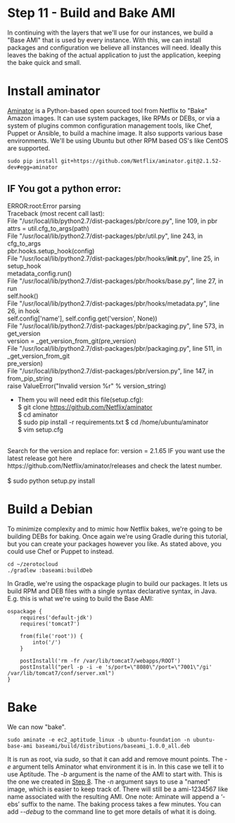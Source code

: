 # Step 11 - Build and Bake AMI

In continuing with the layers that we'll use for our instances, we build a "Base AMI" that is used by every instance.
With this, we can install packages and configuration we believe all instances will need.
Ideally this leaves the baking of the actual application to just the application, keeping the bake quick and small.

# Install aminator

<a href="https://github.com/Netflix/aminator" target="_blank">Aminator</a> is a Python-based open sourced tool from Netflix to "Bake" Amazon images.
It can use system packages, like RPMs or DEBs, or via a system of plugins common configuration management tools, like Chef, Puppet or Ansible, to build a machine image.
It also supports various base environments. We'll be using Ubuntu but other RPM based OS's like CentOS are supported.

    sudo pip install git+https://github.com/Netflix/aminator.git@2.1.52-dev#egg=aminator

## IF You got a python error:  <BR>

ERROR:root:Error parsing  <BR>
Traceback (most recent call last):  <BR>
  File "/usr/local/lib/python2.7/dist-packages/pbr/core.py", line 109, in pbr  <BR>
    attrs = util.cfg_to_args(path)  <BR>
  File "/usr/local/lib/python2.7/dist-packages/pbr/util.py", line 243, in cfg_to_args  <BR>
    pbr.hooks.setup_hook(config)  <BR>
  File "/usr/local/lib/python2.7/dist-packages/pbr/hooks/__init__.py", line 25, in setup_hook  <BR>
    metadata_config.run()  <BR>
  File "/usr/local/lib/python2.7/dist-packages/pbr/hooks/base.py", line 27, in run  <BR>
    self.hook()  <BR>
  File "/usr/local/lib/python2.7/dist-packages/pbr/hooks/metadata.py", line 26, in hook  <BR>
    self.config['name'], self.config.get('version', None))  <BR>
  File "/usr/local/lib/python2.7/dist-packages/pbr/packaging.py", line 573, in get_version  <BR>
    version = _get_version_from_git(pre_version)  <BR>
  File "/usr/local/lib/python2.7/dist-packages/pbr/packaging.py", line 511, in _get_version_from_git  <BR>
    pre_version)  <BR>
  File "/usr/local/lib/python2.7/dist-packages/pbr/version.py", line 147, in from_pip_string  <BR>
    raise ValueError("Invalid version %r" % version_string)  <BR>
    
* Them you will need edit this file(setup.cfg):  <BR>
 $ git clone https://github.com/Netflix/aminator <BR> 
 $ cd aminator  <BR>
 $ sudo pip install -r requirements.txt
 $ cd /home/ubuntu/aminator <BR>
 $ vim setup.cfg <BR>
 <BR>
Search for the version and replace for: version = 2.1.65 IF you want use the latest release got here  <BR> https://github.com/Netflix/aminator/releases and check the latest number.   <BR>
 <BR>
$ sudo python setup.py install
    
# Build a Debian

To minimize complexity and to mimic how Netflix bakes, we're going to be building DEBs for baking. 
Once again we're using Gradle during this tutorial, but you can create your packages however you like. 
As stated above, you could use Chef or Puppet to instead. 

    cd ~/zerotocloud
    ./gradlew :baseami:buildDeb

In Gradle, we're using the ospackage plugin to build our packages. 
It lets us build RPM and DEB files with a single syntax declarative syntax, in Java.
E.g. this is what we're using to build the Base AMI:

    ospackage {
        requires('default-jdk')
        requires('tomcat7')

        from(file('root')) {
            into('/')
        }

        postInstall('rm -fr /var/lib/tomcat7/webapps/ROOT')
        postInstall("perl -p -i -e 's/port=\"8080\"/port=\"7001\"/gi' /var/lib/tomcat7/conf/server.xml")
    }

# Bake

We can now "bake".

    sudo aminate -e ec2_aptitude_linux -b ubuntu-foundation -n ubuntu-base-ami baseami/build/distributions/baseami_1.0.0_all.deb

It is run as root, via _sudo_, so that it can add and remove mount points.
The _-e_ argument tells Aminator what environment it is in.  In this case we tell it to use Aptitude.
The _-b_ argument is the name of the AMI to start with. This is the one we created in [Step 8](FoundationAMI.d).
The _-n_ argument says to use a "named" image, which is easier to keep track of. There will still be a ami-1234567 like name associated with the resulting AMI.
One note: Aminate will append a ‘-ebs’ suffix to the name. 
The baking process takes a few minutes. You can add _--debug_ to the command line to get more details of what it is doing.
